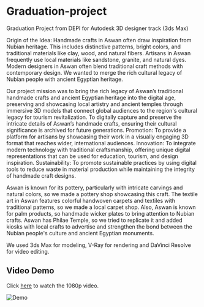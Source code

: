 # Graduation-project
Graduation Project from DEPI for Autodesk 3D designer track (3ds Max)

Origin of the Idea: Handmade crafts in Aswan often draw inspiration from Nubian heritage. This includes distinctive patterns, bright colors, and traditional materials like clay, wood, and natural fibers. Artisans in Aswan frequently use local materials like sandstone, granite, and natural dyes. Modern designers in Aswan often blend traditional craft methods with contemporary design. We wanted to merge the rich cultural legacy of Nubian people with ancient Egyptian heritage.

Our project mission was to bring the rich legacy of Aswan’s traditional handmade crafts and ancient Egyptian heritage into the digital age, preserving and showcasing local artistry and ancient temples through immersive 3D models that connect global audiences to the region's cultural legacy for tourism revitalization. To digitally capture and preserve the intricate details of Aswan’s handmade crafts, ensuring their cultural significance is archived for future generations. Promotion: To provide a platform for artisans by showcasing their work in a visually engaging 3D format that reaches wider, international audiences. Innovation: To integrate modern technology with traditional craftsmanship, offering unique digital representations that can be used for education, tourism, and design inspiration. Sustainability: To promote sustainable practices by using digital tools to reduce waste in material production while maintaining the integrity of handmade craft designs.

Aswan is known for its pottery, particularly with intricate carvings and natural colors, so we made a pottery shop showcasing this craft. The textile art in Aswan features colorful handwoven carpets and textiles with traditional patterns, so we made a local carpet shop. Also, Aswan is known for palm products, so handmade wicker plates to bring attention to Nubian crafts. Aswan has Philae Temple, so we tried to replicate it and added kiosks with local crafts to advertise and strengthen the bond between the Nubian people's culture and ancient Egyptian monuments.

We used 3ds Max for modeling, V-Ray for rendering and DaVinci Resolve for video editing.

## Video Demo

Click [here](https://1drv.ms/v/c/8ff1d142ae630f2a/EYLABSOaAN5ChEKs8h6H9CgBTsD3y2PH_WH2vTyIClUoWg?e=u68KHl) to watch the 1080p video.

![Demo](assets/project-preview.gif)

